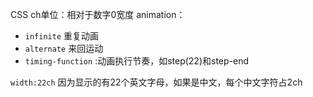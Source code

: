 CSS ch单位：相对于数字0宽度
animation：
- `infinite` 重复动画
- `alternate` 来回运动
- `timing-function` :动画执行节奏，如step(22)和step-end

`width:22ch` 因为显示的有22个英文字母，如果是中文，每个中文字符占2ch